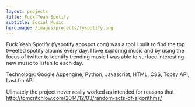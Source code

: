 ```yaml
---
layout: projects
title: Fuck Yeah Spotify
subtitle: Social Music
heroimage: /images/projects/fyspotify.png
---
```


Fuck Yeah Spotify (fyspotify.appspot.com) was a tool I built to find the top tweeted spotify albums every day. I love exploring music and by using the focus of twitter to identify trending music I was able to surface interesting new music to listen to each day.

Technology: Google Appengine, Python, Javascript, HTML, CSS, Topsy API, Last.fm API

Ulimately the project never really worked as intended for reasons that 
http://tomcritchlow.com/2014/12/03/random-acts-of-algorithms/